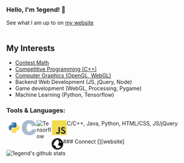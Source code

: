 ### Hello, I'm 1egend! 👋
See what I am up to on <a href = "https://1e9end.github.io">my website</a><br><br>


## My Interests
- [Contest Math](https://artofproblemsolving.com/community/user/IAmLegend)
- [Competitive Programming (C++)](https://codeforces.com/profile/1egend)
- [Computer Graphics (OpenGL, WebGL)](https://www.shadertoy.com/user/IAmLegend)
- Backend Web Development (JS, jQuery, Node)
- Game development (WebGL, Processing, Pygame)
- Machine Learning (Python, Tensorflow)

### Tools & Languages:

C/C++, Java, Python, HTML/CSS, JS/jQuery
[<img align="left" alt="Python" width="40px" src="https://raw.githubusercontent.com/github/explore/80688e429a7d4ef2fca1e82350fe8e3517d3494d/topics/python/python.png"/>][github]
[<img align="left" alt="C++" width="40px" src="https://github.com/devicons/devicon/blob/master/icons/c/c-original.svg"/>][github]
[<img align="left" alt="Tensorflow" width="40px" src="https://upload.wikimedia.org/wikipedia/commons/thumb/2/2d/Tensorflow_logo.svg/1200px-Tensorflow_logo.svg.png"/>][github]
[<img align="left" alt="JavaScript" width="40px" src="https://github.com/devicons/devicon/blob/master/icons/javascript/javascript-original.svg"/>][github]

<br />
### Connect
[<img align="left" alt="arnabdey.co" width="30px" src="https://raw.githubusercontent.com/iconic/open-iconic/master/svg/globe.svg" />][website]

![1egend's github stats](https://github-readme-stats.vercel.app/api?username=1e9end&hide=issues,prs&count_private=true&show_icons=true&title_color=00ffff&bg_color=10,2f2f2f,a9a9a9&text_color=ffffff&icon_color=ffff00)

[website]: https://1e9end.github.io
[github]:  https://github.com/1e9end
[discord]: https://discord.com/channels/@me/365886855469727745
